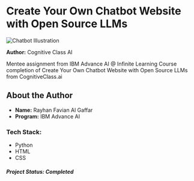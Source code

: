 # Create Your Own Chatbot Website with Open Source LLMs

![Chatbot Illustration](https://i.postimg.cc/qvG8Brmx/il7.png)

**Author:** Cognitive Class AI

Mentee assignment from IBM Advance AI @ Infinite Learning Course completion of Create Your Own Chatbot Website with Open Source LLMs from CognitiveClass.ai

## About the Author
- **Name:** Rayhan Favian Al Gaffar
- **Program:** IBM Advance AI

### Tech Stack:
- Python
- HTML
- CSS

##### Project Status: Completed
